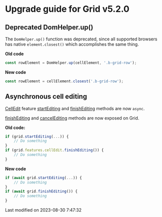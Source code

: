 # Upgrade guide for Grid v5.2.0

## Deprecated DomHelper.up()

The `DomHelper.up()` function was deprecated, since all supported browsers has native `element.closest()` which 
accomplishes the same thing.

**Old code**

```javascript
const rowElement = DomHelper.up(cellElement, '.b-grid-row');
```

**New code**

```javascript
const rowElement = cellElement.closest('.b-grid-row');
```

## Asynchronous cell editing

[CellEdit](#Grid/feature/CellEdit) feature [startEditing](#Grid/feature/CellEdit#function-startEditing) and
[finishEditing](#Grid/feature/CellEdit#function-finishEditing) methods are now `async`.

[finishEditing](#Grid/feature/CellEdit#function-finishEditing) and
[cancelEditing](#Grid/feature/CellEdit#function-cancelEditing) methods are now exposed on Grid.

**Old code:**

```javascript
if (grid.startEditing(...)) {
    // Do something
}
if (grid.features.cellEdit.finishEditing()) {
    // Do something
}
```

**New code**

```javascript
if (await grid.startEditing(...)) {
    // Do something
}
if (await grid.finishEditing()) {
    // Do something
}
```


<p class="last-modified">Last modified on 2023-08-30 7:47:32</p>